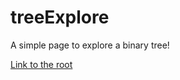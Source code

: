 # treeExplore

A simple page to explore a binary tree! 

[Link to the root](https://auberonedu.github.io/treeExplore/tree_site/)